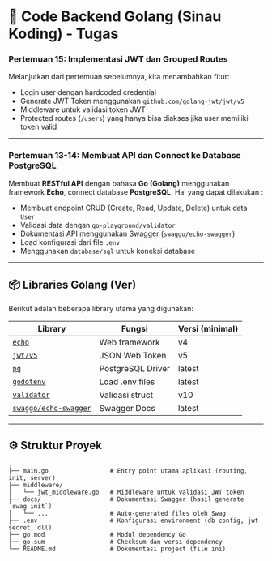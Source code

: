 # 🚀 Code Backend Golang (Sinau Koding) - Tugas

### Pertemuan 15: Implementasi JWT dan Grouped Routes 

Melanjutkan dari pertemuan sebelumnya, kita menambahkan fitur:

- Login user dengan hardcoded credential
- Generate JWT Token menggunakan `github.com/golang-jwt/jwt/v5`
- Middleware untuk validasi token JWT
- Protected routes (`/users`) yang hanya bisa diakses jika user memiliki token valid

---

### Pertemuan 13-14: Membuat API dan Connect ke Database PostgreSQL

Membuat **RESTful API** dengan bahasa **Go (Golang)** menggunakan framework **Echo**, connect database **PostgreSQL**. 
Hal yang dapat dilakukan :

- Membuat endpoint CRUD (Create, Read, Update, Delete) untuk data `User`
- Validasi data dengan `go-playground/validator`
- Dokumentasi API menggunakan Swagger (`swaggo/echo-swagger`)
- Load konfigurasi dari file `.env`
- Menggunakan `database/sql` untuk koneksi database

---

## 📦 Libraries Golang (Ver)

Berikut adalah beberapa library utama yang digunakan:

| Library | Fungsi | Versi (minimal) |
|--------|--------|----------------|
| [`echo`](https://github.com/labstack/echo) | Web framework | v4 |
| [`jwt/v5`](https://github.com/golang-jwt/jwt) | JSON Web Token | v5 |
| [`pq`](https://github.com/lib/pq) | PostgreSQL Driver | latest |
| [`godotenv`](https://github.com/joho/godotenv) | Load .env files | latest |
| [`validator`](https://github.com/go-playground/validator) | Validasi struct | v10 |
| [`swaggo/echo-swagger`](https://github.com/swaggo/echo-swagger) | Swagger Docs | latest |

---

## ⚙️ Struktur Proyek

```plaintext
.
├── main.go                 # Entry point utama aplikasi (routing, init, server)
├── middleware/
│   └── jwt_middleware.go   # Middleware untuk validasi JWT token
├── docs/                   # Dokumentasi Swagger (hasil generate `swag init`)
│   └── ...                 # Auto-generated files oleh Swag
├── .env                    # Konfigurasi environment (db config, jwt secret, dll)
├── go.mod                  # Modul dependency Go
├── go.sum                  # Checksum dan versi dependency
└── README.md               # Dokumentasi project (file ini)
```
